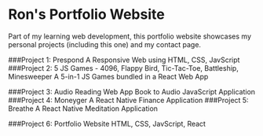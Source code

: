 # Ron's Portfolio Website

Part of my learning web development, this portfolio website showcases my personal projects (including this one) and my contact page.

###Project 1: Prespond
A Responsive Web using HTML, CSS, JavScript
###Project 2: 5 JS Games - 4096, Flappy Bird, Tic-Tac-Toe, Battleship, Minesweeper
A 5-in-1 JS Games bundled in a React Web App

###Project 3: Audio Reading Web App
Book to Audio JavaScript Application
###Project 4: Moneyger
A React Native Finance Application
###Project 5: Breathe
A React Native Meditation Application

###Project 6: Portfolio Website
HTML, CSS, JavScript, React
